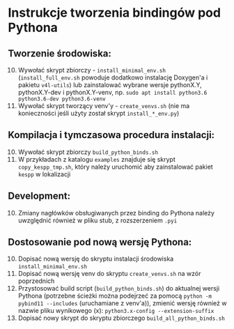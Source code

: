 # Instrukcje tworzenia bindingów pod Pythona

## Tworzenie środowiska:
10. Wywołać skrypt zbiorczy - `install_minimal_env.sh` (`install_full_env.sh` powoduje dodatkowo instalację Doxygen'a i pakietu `v4l-utils`) lub zainstalować wybrane wersje pythonX.Y, pythonX.Y-dev i pythonX.Y-venv, np. `sudo apt install python3.6 python3.6-dev python3.6-venv`
20. Wywołać skrypt tworzący venv'y - `create_venvs.sh` (nie ma konieczności jeśli użyty został skrypt `install_*_env.py`)

## Kompilacja i tymczasowa procedura instalacji:
10. Wywołać skrypt zbiorczy `build_python_binds.sh`
20. W przykładach z katalogu `examples` znajduje się skrypt `copy_kespp_tmp.sh`, który należy uruchomić aby zainstalować pakiet `kespp` w lokalizacji

## Development:
10. Zmiany nagłówków obsługiwanych przez binding do Pythona należy uwzględnić również w pliku stub, z rozszerzeniem `.pyi`

## Dostosowanie pod nową wersję Pythona:
10. Dopisać nową wersję do skryptu instalacji środowiska `install_minimal_env.sh`
20. Dopisać nową wersję venv do skryptu `create_venvs.sh` na wzór poprzednich
30. Przystosować build script (`build_python_binds.sh`) do aktualnej wersji Pythona (potrzebne ścieżki można podejrzeć za pomocą `python -m pybind11 --includes` (uruchamiane z venv'a)), zmienić wersję również w nazwie pliku wynikowego (x): `python3.x-config --extension-suffix`
40. Dopisać nowy skrypt do skryptu zbiorczego `build_all_python_binds.sh`

